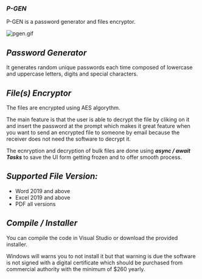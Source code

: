 ### _P-GEN_


P-GEN is a password generator and files encryptor.


![pgen.gif](https://github.com/IT-Support-L2/PGENV3/blob/master/pgen.gif)


## _Password Generator_

It generates random unique passwords each time composed of lowercase and uppercase letters, digits and special characters.


## _File(s) Encryptor_

The files are encrypted using AES algorythm.

The main feature is that the user is able to decrypt the file by cliking on it and insert the password at the prompt which makes it great feature when you want to send an encrypted file to someone by email because the receiver does not need the software to decrypt it.

The ecnryption and decryption of bulk files are done using **_async / await Tasks_** to save the UI form getting frozen and to offer smooth process.

## _Supported File Version:_

- Word 2019 and above
- Excel 2019 and above
- PDF all versions

 ## _Compile / Installer_ 


You can compile the code in Visual Studio or download the provided installer. 

Windows will warns you to not install it but that warning is due the software is not signed with a digital certificate which should be purchased from commercial authority with the minimum of $260 yearly.




  
